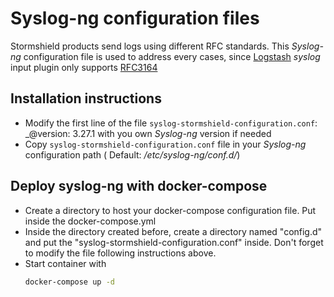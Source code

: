 # Syslog-ng configuration files

Stormshield products send logs using different RFC standards. This _Syslog-ng_ configuration file is used to address every cases, since [Logstash](https://www.elastic.co/guide/en/logstash/current/plugins-inputs-syslog.html) _syslog_ input plugin only supports [RFC3164](https://www.ietf.org/rfc/rfc3164.txt)

## Installation instructions

* Modify the first line of the file `syslog-stormshield-configuration.conf`: _@version: 3.27.1 with you own _Syslog-ng_ version if needed
* Copy `syslog-stormshield-configuration.conf` file in your _Syslog-ng_ configuration path ( Default: _/etc/syslog-ng/conf.d/_)

## Deploy syslog-ng with docker-compose
* Create a directory to host your docker-compose configuration file. Put inside the docker-compose.yml
* Inside the directory created before, create a directory named "config.d" and put the "syslog-stormshield-configuration.conf" inside. Don't forget to modify the file following instructions above.
* Start container with
  ```bash
  docker-compose up -d
  ```
